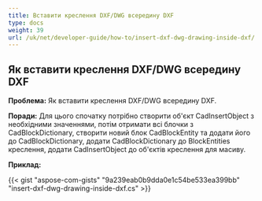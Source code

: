 ```yaml
---
title: Вставити креслення DXF/DWG всередину DXF
type: docs
weight: 39
url: /uk/net/developer-guide/how-to/insert-dxf-dwg-drawing-inside-dxf/
---
```


## **Як вставити креслення DXF/DWG всередину DXF**

**Проблема:** Як вставити креслення DXF/DWG всередину DXF.

**Поради:** Для цього спочатку потрібно створити об'єкт CadInsertObject з необхідними значеннями, потім отримати всі блочки з CadBlockDictionary, створити новий блок CadBlockEntity та додати його до CadBlockDictionary, додати CadBlockDictionary до BlockEntities креслення, додати CadInsertObject до об'єктів креслення для масиву.

**Приклад:**

{{< gist "aspose-com-gists" "9a239eab0b9dda0e1c54be533ea399bb" "insert-dxf-dwg-drawing-inside-dxf.cs" >}}
